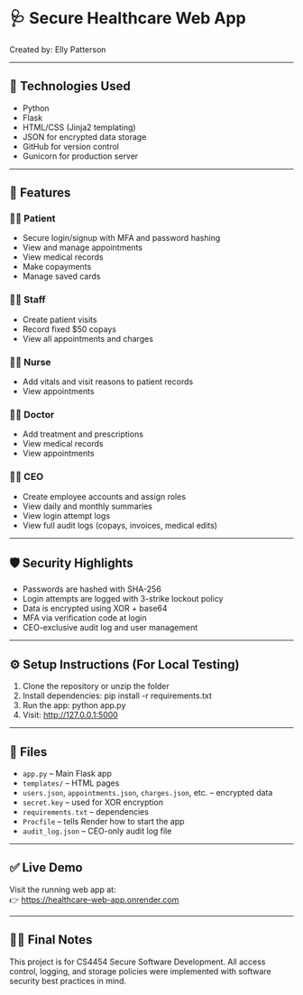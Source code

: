 # 🩺 Secure Healthcare Web App

Created by: Elly Patterson  

---

## 🔧 Technologies Used
- Python
- Flask
- HTML/CSS (Jinja2 templating)
- JSON for encrypted data storage
- GitHub for version control
- Gunicorn for production server

---

## 🚀 Features

### 🧑‍⚕️ Patient
- Secure login/signup with MFA and password hashing
- View and manage appointments
- View medical records
- Make copayments
- Manage saved cards

### 🧑‍💼 Staff
- Create patient visits
- Record fixed $50 copays
- View all appointments and charges

### 👩‍⚕️ Nurse
- Add vitals and visit reasons to patient records
- View appointments

### 👨‍⚕️ Doctor
- Add treatment and prescriptions
- View medical records
- View appointments

### 👩‍💼 CEO
- Create employee accounts and assign roles
- View daily and monthly summaries
- View login attempt logs
- View full audit logs (copays, invoices, medical edits)

---

## 🛡️ Security Highlights
- Passwords are hashed with SHA-256
- Login attempts are logged with 3-strike lockout policy
- Data is encrypted using XOR + base64
- MFA via verification code at login
- CEO-exclusive audit log and user management

---

## ⚙️ Setup Instructions (For Local Testing)
1. Clone the repository or unzip the folder
2. Install dependencies:
   pip install -r requirements.txt
3. Run the app:
   python app.py
4. Visit:
   http://127.0.0.1:5000

---

## 📁 Files
- `app.py` – Main Flask app
- `templates/` – HTML pages
- `users.json`, `appointments.json`, `charges.json`, etc. – encrypted data
- `secret.key` – used for XOR encryption
- `requirements.txt` – dependencies
- `Procfile` – tells Render how to start the app
- `audit_log.json` – CEO-only audit log file

---

## ✅ Live Demo
Visit the running web app at:  
👉 https://healthcare-web-app.onrender.com

---

## 👩‍🏫 Final Notes
This project is for CS4454 Secure Software Development. All access control, logging, and storage policies were implemented with software security best practices in mind.
